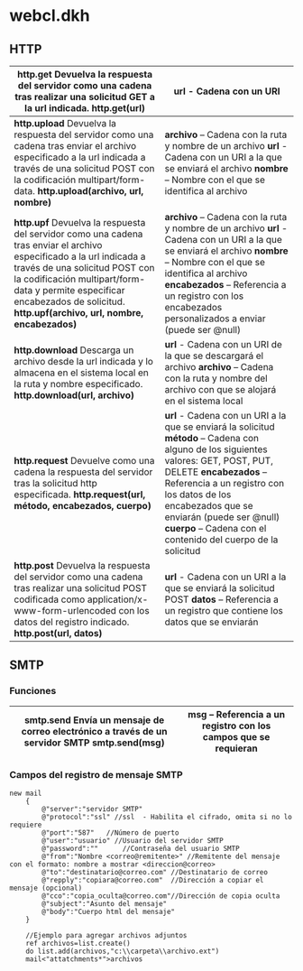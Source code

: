# webcl.dkh

## HTTP

| **http.get**  Devuelva la respuesta del servidor como una cadena tras realizar una solicitud GET a la url indicada.  **http.get(url)** | **url**  - Cadena con un URI |
|-----------|-----------|
| **http.upload**  Devuelva la respuesta del servidor como una cadena tras enviar el archivo especificado a la url indicada a través de una solicitud POST con la codificación multipart/form-data.  **http.upload(archivo, url, nombre)** | **archivo** – Cadena con la ruta y nombre de un archivo  **url**  - Cadena con un URI  a la que se enviará el archivo  **nombre** – Nombre con el que se identifica al archivo|
| **http.upf**  Devuelva la respuesta del servidor como una cadena tras enviar el archivo especificado a la url indicada a través de una solicitud POST con la codificación multipart/form-data  y permite especificar encabezados de solicitud.  **http.upf(archivo, url, nombre, encabezados)** | **archivo** – Cadena con la ruta y nombre de un archivo  **url**  - Cadena con un URI  a la que se enviará el archivo  **nombre** – Nombre con el que se identifica al archivo  **encabezados** – Referencia a un registro con los encabezados personalizados a enviar (puede ser @null)|
| **http.download**  Descarga un archivo desde la url indicada y lo almacena en el sistema local en la ruta y nombre especificado.  **http.download(url, archivo)**| **url**  - Cadena con un URI  de la que se descargará el archivo  **archivo** – Cadena con la ruta y nombre del archivo con que se alojará en el sistema local|
| **http.request**  Devuelve como una cadena la respuesta del servidor tras la solicitud http especificada.  **http.request(url, método, encabezados, cuerpo)**| **url**  - Cadena con un URI  a la que se enviará la solicitud  **método** – Cadena con alguno de los siguientes valores: GET, POST, PUT, DELETE  **encabezados** – Referencia a un registro con los datos de los encabezados que se enviarán (puede ser @null)  **cuerpo** – Cadena con el contenido del cuerpo de la solicitud|
| **http.post**  Devuelva la respuesta del servidor como una cadena tras realizar una solicitud POST codificada como application/x-www-form-urlencoded con los datos del registro indicado.  **http.post(url, datos)**| **url**  - Cadena con un URI  a la que se enviará la solicitud POST  **datos** – Referencia a un registro que contiene los datos que se enviarán|

## SMTP

### Funciones

| **smtp.send**  Envía un mensaje de correo electrónico a través de un servidor SMTP  **smtp.send(msg)** | **msg** – Referencia a un registro con los campos que se requieran|
|-----------|-----------|

### Campos del registro de mensaje SMTP

```DKL
new mail
    {
        @"server":"servidor SMTP"
        @"protocol":"ssl" //ssl  - Habilita el cifrado, omita si no lo requiere
        @"port":"587"   //Número de puerto
        @"user":"usuario" //Usuario del servidor SMTP
        @"password":""      //Contraseña del usuario SMTP
        @"from":"Nombre <correo@remitente>" //Remitente del mensaje con el formato: nombre a mostrar <direccion@correo>
        @"to":"destinatario@correo.com" //Destinatario de correo
        @"repply":"copiara@correo.com"  //Dirección a copiar el mensaje (opcional)
        @"cco":"copia_oculta@correo.com"//Dirección de copia oculta
        @"subject":"Asunto del mensaje" 
        @"body":"Cuerpo html del mensaje"
    }
    
    //Ejemplo para agregar archivos adjuntos
    ref archivos=list.create()
    do list.add(archivos,"c:\\carpeta\\archivo.ext")
    mail<"attatchments*">archivos
```
